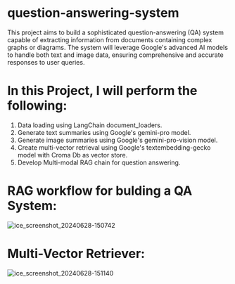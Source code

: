# question-answering-system
This project aims to build a sophisticated question-answering (QA) system capable of extracting information from documents containing complex graphs or diagrams. The system will leverage Google's advanced AI models to handle both text and image data, ensuring comprehensive and accurate responses to user queries.

# In this Project, I will perform the following:

1. Data loading using LangChain document_loaders.
2. Generate text summaries using Google's gemini-pro model.
3. Generate image summaries using Google's gemini-pro-vision model.
4. Create multi-vector retrieval using Google's textembedding-gecko model with Croma Db as vector store.
5. Develop Multi-modal RAG chain for question answering.

# RAG workflow for bulding a QA System:
![ice_screenshot_20240628-150742](https://github.com/Akhil-Goud-Burra/question-answering-system/assets/124227421/90bd6571-18f7-4fe2-be99-6ecceea5e713)

# Multi-Vector Retriever:
![ice_screenshot_20240628-151140](https://github.com/Akhil-Goud-Burra/question-answering-system/assets/124227421/3560c2db-fcbf-45f3-b430-2e3458a1814b)
